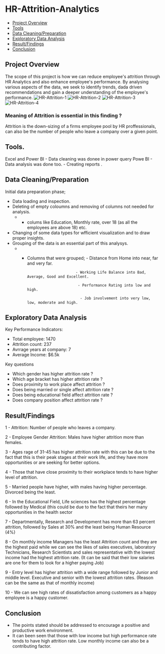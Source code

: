 # HR-Attrition-Analytics

- [Project Overview](#project-overview)
- [Tools](#tools)
- [ Data Cleaning/Preparation](#data-cleaning/preparation)
- [Exploratory Data Analysis](#exploratory-data-analysis)
- [Result/Findings](#result/findings)
- [Conclusion](#conclusion)

## Project Overview

The scope of this project is how we can reduce employee's attrition through HR Analytics and also enhance employee's performance.
By analysing various aspects of the data, we seek to identify trends, dada driven recommendations and gain a deeper understanding of the employee's performance.
![HR-Attrition-1](https://github.com/Olamijuwon/HR-Attrition-Analytics/assets/107110652/d4dbc5fc-0d05-4cdc-9b3f-9ed575aa4d2a)
![HR-Attrition-2](https://github.com/Olamijuwon/HR-Attrition-Analytics/assets/107110652/b68a8782-d5ff-4429-8f26-be3f13a5a494)
![HR-Attrition-3](https://github.com/Olamijuwon/HR-Attrition-Analytics/assets/107110652/796875e4-1e4b-4aab-a444-a73cab645852)
![HR-Attrition-4](https://github.com/Olamijuwon/HR-Attrition-Analytics/assets/107110652/3936f8ea-d724-4f01-a125-32f076423834)

### Meaning of Attrition is essential in this finding ?
Attrition is the down-sizing of a firms employee pool by HR proffessionals, can also be the number of people who leave a company over a given point.

## Tools.
Excel and Power BI    - Data cleaning was donee in power query
Powe BI                - Data analysis was done too.
                        - Creating reports .

## Data Cleaning/Preparation

Initial data preparation phase;
- Data loading and inspection.
- Deleting of empty coloumns and removing of columns not needed for analysis.
   - - colums like Education, Monthly rate, over 18 (as all the employees are above 18) etc.
- Changing of some data types for wfficient visualization and to draw proper insights.
- Grouping of the data is an essential part of this analysys.
    - - Columns that were grouped; - Distance from Home into near, far and very far.

                                  - Working Life Balance into Bad, Average, Good and Excellent.

                                   - Performance Rating into low and high.

                                    - Job involvement into very low, low, moderate and high.

## Exploratory Data Analysis

Key Performance Indicators:
- Total employee: 1470
- Attrition count: 237
- Avrrage years at company: 7
- Average Income: $6.5k

Key questions
- Which gender has higher attrition rate ?
- Which age bracket has higher attrition rate ?
- Does proximity to work place affect attrition ?
- Does being married or single affect attrition rate ?
- Does being educational field  affect attrition rate ?
- Does company position affect attrition rate ?

## Result/Findings

1 - Attrition: Number of people who leaves a company.

2 - Employee Gender Attrition: Males have higher attrition more than females.

3 - Ages rage of 31-45 has higher attrition rate with this can be due to the fact that this is their peak stages at their work life, and they have more opportunities or are seeking for better options.

4 - Those that have close proximity to their workplace tends to have higher level of attrition.

5 - Married people have higher, with males having higher percentage. Divorced being the least.

6 - In the Educational Field, Life sciences has the highest percentage followed by Medical (this could be due to the fact that theirs her many opportunities in the health sector 

7 - Departmentally, Research and Development has more than 63 percent attrition, followed by Sales at 30% and the least being Human Resource (4%)

8 - On monthly income Managers has the least Attrition count and they are the highest paid while we can see the likes of sales executives, laboratory Technicians, Research Scientists and sales representative with the lowest income had the highest attrition rate.
(It can be said that their low salaries are one for them to look for a higher paying Job)

9 - Entry level has higher attrition with a wide range followed by Junior and middle level. Executive and senior with the lowest attrition rates. (Reason can be the same as that of monthly income)

10 - We can see high rates of dissatisfaction among customers as a happy employee is a happy customer.

## Conclusion

- The points stated should be addressed to encourage a positive and productive work environment.
- It can been seen that those with low income but high performance rate tends to have high attrition rate. Low monthly income can also be a contributing factor.
